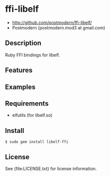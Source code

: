 # ffi-libelf

* http://github.com/postmodern/ffi-libelf/
* Postmodern (postmodern.mod3 at gmail.com)

## Description

Ruby FFI bindings for libelf.

## Features

## Examples

## Requirements

* elfutils (for libelf.so)

## Install

    $ sudo gem install libelf-ffi

## License

See {file:LICENSE.txt} for license information.

